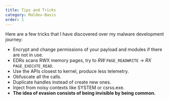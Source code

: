 ```yaml
---
title: Tips and Tricks
category: Maldev-Basis
order: 1
---
```


Here are a few tricks that I have discovered over my malware development journey:

* Encrypt and change permissions of your payload and modules if there are not in use.
* EDRs scans RWX memory pages, try to *RW* `PAGE_READWRITE` -> *RX* `PAGE_EXECUTE_READ`.
* Use the APIs closest to kernel, produce less telemetry.
* Obfuscate all the calls.
* Duplicate handles instead of create new ones.
* Inject from noisy contexts like SYSTEM or csrss.exe.
* **The idea of evasion consists of being invisible by being common.**